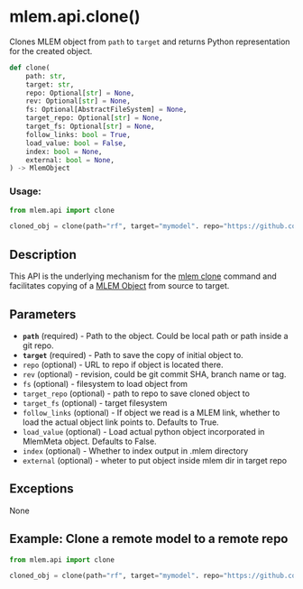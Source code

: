 # mlem.api.clone()

Clones MLEM object from `path` to `target` and returns Python representation for
the created object.

```py
def clone(
    path: str,
    target: str,
    repo: Optional[str] = None,
    rev: Optional[str] = None,
    fs: Optional[AbstractFileSystem] = None,
    target_repo: Optional[str] = None,
    target_fs: Optional[str] = None,
    follow_links: bool = True,
    load_value: bool = False,
    index: bool = None,
    external: bool = None,
) -> MlemObject
```

### Usage:

```py
from mlem.api import clone

cloned_obj = clone(path="rf", target="mymodel". repo="https://github.com/iterative/example-mlem-get-started", rev="main")
```

## Description

This API is the underlying mechanism for the
[mlem clone](/doc/command-reference/clone) command and facilitates copying of a
[MLEM Object](/doc/user-guide/basic-concepts#mlem-objects) from source to
target.

## Parameters

- **`path`** (required) - Path to the object. Could be local path or path inside
  a git repo.
- **`target`** (required) - Path to save the copy of initial object to.
- `repo` (optional) - URL to repo if object is located there.
- `rev` (optional) - revision, could be git commit SHA, branch name or tag.
- `fs` (optional) - filesystem to load object from
- `target_repo` (optional) - path to repo to save cloned object to
- `target_fs` (optional) - target filesystem
- `follow_links` (optional) - If object we read is a MLEM link, whether to load
  the actual object link points to. Defaults to True.
- `load_value` (optional) - Load actual python object incorporated in MlemMeta
  object. Defaults to False.
- `index` (optional) - Whether to index output in .mlem directory
- `external` (optional) - wheter to put object inside mlem dir in target repo

## Exceptions

None

## Example: Clone a remote model to a remote repo

```py
from mlem.api import clone

cloned_obj = clone(path="rf", target="mymodel". repo="https://github.com/iterative/example-mlem-get-started", rev="main", target_repo="s3://mybucket/mymodel", load_value=True)
```
